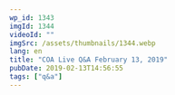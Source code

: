 ```yaml
---
wp_id: 1343
imgId: 1344
videoId: ""
imgSrc: /assets/thumbnails/1344.webp
lang: en
title: "COA Live Q&A February 13, 2019"
pubDate: 2019-02-13T14:56:55
tags: ["q&a"]
---
```

